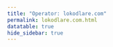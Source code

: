 ```yaml
---
title: "Operator: lokodlare.com"
permalink: lokodlare.com.html
datatable: true
hide_sidebar: true
---
```


<div>                        <script type="text/javascript">window.PlotlyConfig = {MathJaxConfig: 'local'};</script>
        <script src="https://cdn.plot.ly/plotly-2.4.2.min.js"></script>                <div id="dc9dc8d6-641e-4665-8023-733354d30ddb" class="plotly-graph-div" style="height:100%; width:100%;"></div>            <script type="text/javascript">                                    window.PLOTLYENV=window.PLOTLYENV || {};                                    if (document.getElementById("dc9dc8d6-641e-4665-8023-733354d30ddb")) {                    Plotly.newPlot(                        "dc9dc8d6-641e-4665-8023-733354d30ddb",                        [{"name":"exit probability (%)","type":"scatter","x":["2021-11-06","2021-11-07","2021-11-08","2021-11-09","2021-11-10","2021-11-11","2021-11-12","2021-11-13","2021-11-14","2021-11-15","2021-11-16","2021-11-17","2021-11-19","2021-11-20","2021-11-21","2021-11-22","2021-11-23","2021-11-24","2021-11-25","2021-11-27","2021-11-28","2021-11-29","2021-11-30","2021-12-01","2021-12-02","2021-12-03","2021-12-04","2021-12-05","2021-12-06","2021-12-07","2021-12-08","2021-12-09","2021-12-10","2021-12-11","2021-12-12","2021-12-13","2021-12-14","2021-12-15","2021-12-16","2021-12-17","2021-12-18","2021-12-19","2021-12-20","2021-12-21","2021-12-22","2021-12-23","2021-12-25","2021-12-26","2021-12-27","2021-12-28","2021-12-29","2021-12-30","2021-12-31","2022-01-01","2022-01-02","2022-01-03","2022-01-04","2022-01-05","2022-01-06","2022-01-07","2022-01-08","2022-01-09","2022-01-10","2022-01-11","2022-01-12","2022-01-13","2022-01-14","2022-01-15","2022-01-16","2022-01-17","2022-01-18","2022-01-19","2022-01-20","2022-01-21","2022-01-22","2022-01-23","2022-01-24","2022-01-25","2022-01-26","2022-01-27","2022-01-28","2022-01-29","2022-01-30"],"xaxis":"x","y":[0.0,0.0,0.0,0.0,0.0,0.0,0.0,0.0,0.0,null,0.0,0.0,0.0,0.0,0.0,0.0,0.0,0.0,0.04,0.03,0.09,0.12,0.18,0.26,0.27,0.32,0.35,0.37,0.39,0.4,0.42,0.42,0.44,0.45,0.46,0.5,0.61,0.66,0.74,0.78,0.83,0.87,0.93,0.33,0.29,0.3,0.29,0.28,0.28,0.28,0.25,0.27,0.27,0.28,0.33,0.35,0.71,0.79,0.9,0.96,0.83,0.84,0.98,0.98,1.03,0.99,1.11,1.11,1.03,1.12,1.1,1.11,1.08,1.0,1.0,1.06,1.04,1.06,1.09,1.07,1.07,1.09,1.08],"yaxis":"y"},{"name":"guard probability (%)","type":"scatter","x":["2021-11-06","2021-11-07","2021-11-08","2021-11-09","2021-11-10","2021-11-11","2021-11-12","2021-11-13","2021-11-14","2021-11-15","2021-11-16","2021-11-17","2021-11-19","2021-11-20","2021-11-21","2021-11-22","2021-11-23","2021-11-24","2021-11-25","2021-11-27","2021-11-28","2021-11-29","2021-11-30","2021-12-01","2021-12-02","2021-12-03","2021-12-04","2021-12-05","2021-12-06","2021-12-07","2021-12-08","2021-12-09","2021-12-10","2021-12-11","2021-12-12","2021-12-13","2021-12-14","2021-12-15","2021-12-16","2021-12-17","2021-12-18","2021-12-19","2021-12-20","2021-12-21","2021-12-22","2021-12-23","2021-12-25","2021-12-26","2021-12-27","2021-12-28","2021-12-29","2021-12-30","2021-12-31","2022-01-01","2022-01-02","2022-01-03","2022-01-04","2022-01-05","2022-01-06","2022-01-07","2022-01-08","2022-01-09","2022-01-10","2022-01-11","2022-01-12","2022-01-13","2022-01-14","2022-01-15","2022-01-16","2022-01-17","2022-01-18","2022-01-19","2022-01-20","2022-01-21","2022-01-22","2022-01-23","2022-01-24","2022-01-25","2022-01-26","2022-01-27","2022-01-28","2022-01-29","2022-01-30"],"xaxis":"x","y":[0.0,0.0,0.0,0.0,0.0,0.0,0.0,0.0,0.1,null,0.0,0.0,0.0,0.0,0.0,0.14,0.65,0.8,0.79,0.92,1.19,1.11,1.01,1.07,1.12,1.03,1.04,1.02,1.07,0.99,1.04,1.08,1.08,1.06,1.06,1.08,1.04,1.04,1.55,1.54,1.53,1.46,1.46,1.43,1.44,1.35,1.36,1.35,1.38,1.51,1.55,1.53,1.61,1.65,1.68,1.71,1.64,1.67,1.67,1.71,2.13,2.08,2.13,2.07,2.16,2.17,2.21,2.21,2.2,2.21,2.24,2.24,2.18,2.26,2.18,2.21,2.32,2.38,2.39,2.6,2.6,2.64,2.67],"yaxis":"y"},{"name":"advertised bandwidth","type":"scatter","x":["2021-11-06","2021-11-07","2021-11-08","2021-11-09","2021-11-10","2021-11-11","2021-11-12","2021-11-13","2021-11-14","2021-11-15","2021-11-16","2021-11-17","2021-11-19","2021-11-20","2021-11-21","2021-11-22","2021-11-23","2021-11-24","2021-11-25","2021-11-27","2021-11-28","2021-11-29","2021-11-30","2021-12-01","2021-12-02","2021-12-03","2021-12-04","2021-12-05","2021-12-06","2021-12-07","2021-12-08","2021-12-09","2021-12-10","2021-12-11","2021-12-12","2021-12-13","2021-12-14","2021-12-15","2021-12-16","2021-12-17","2021-12-18","2021-12-19","2021-12-20","2021-12-21","2021-12-22","2021-12-23","2021-12-25","2021-12-26","2021-12-27","2021-12-28","2021-12-29","2021-12-30","2021-12-31","2022-01-01","2022-01-02","2022-01-03","2022-01-04","2022-01-05","2022-01-06","2022-01-07","2022-01-08","2022-01-09","2022-01-10","2022-01-11","2022-01-12","2022-01-13","2022-01-14","2022-01-15","2022-01-16","2022-01-17","2022-01-18","2022-01-19","2022-01-20","2022-01-21","2022-01-22","2022-01-23","2022-01-24","2022-01-25","2022-01-26","2022-01-27","2022-01-28","2022-01-29","2022-01-30"],"xaxis":"x","y":[0.0,0.07,0.17,0.2,0.27,0.41,0.71,0.77,1.21,1.44,1.52,1.69,2.51,2.63,3.06,3.35,3.46,3.73,3.76,3.95,4.1,3.92,4.26,4.28,4.39,4.44,4.46,4.38,4.12,4.5,4.49,5.19,5.39,5.47,5.54,5.97,6.44,6.79,6.89,7.09,7.15,7.23,7.29,7.25,7.35,7.37,7.52,7.76,7.97,8.2,8.08,8.38,8.73,9.24,9.46,10.34,10.82,11.38,12.08,12.72,12.91,13.12,13.2,13.29,13.22,13.54,13.4,13.32,13.79,13.57,13.49,13.65,13.73,13.97,14.0,14.31,14.43,14.5,14.58,14.74,14.72,14.54,14.42],"yaxis":"y2"}],                        {"hovermode":"x","template":{"data":{"bar":[{"error_x":{"color":"#2a3f5f"},"error_y":{"color":"#2a3f5f"},"marker":{"line":{"color":"#E5ECF6","width":0.5},"pattern":{"fillmode":"overlay","size":10,"solidity":0.2}},"type":"bar"}],"barpolar":[{"marker":{"line":{"color":"#E5ECF6","width":0.5},"pattern":{"fillmode":"overlay","size":10,"solidity":0.2}},"type":"barpolar"}],"carpet":[{"aaxis":{"endlinecolor":"#2a3f5f","gridcolor":"white","linecolor":"white","minorgridcolor":"white","startlinecolor":"#2a3f5f"},"baxis":{"endlinecolor":"#2a3f5f","gridcolor":"white","linecolor":"white","minorgridcolor":"white","startlinecolor":"#2a3f5f"},"type":"carpet"}],"choropleth":[{"colorbar":{"outlinewidth":0,"ticks":""},"type":"choropleth"}],"contour":[{"colorbar":{"outlinewidth":0,"ticks":""},"colorscale":[[0.0,"#0d0887"],[0.1111111111111111,"#46039f"],[0.2222222222222222,"#7201a8"],[0.3333333333333333,"#9c179e"],[0.4444444444444444,"#bd3786"],[0.5555555555555556,"#d8576b"],[0.6666666666666666,"#ed7953"],[0.7777777777777778,"#fb9f3a"],[0.8888888888888888,"#fdca26"],[1.0,"#f0f921"]],"type":"contour"}],"contourcarpet":[{"colorbar":{"outlinewidth":0,"ticks":""},"type":"contourcarpet"}],"heatmap":[{"colorbar":{"outlinewidth":0,"ticks":""},"colorscale":[[0.0,"#0d0887"],[0.1111111111111111,"#46039f"],[0.2222222222222222,"#7201a8"],[0.3333333333333333,"#9c179e"],[0.4444444444444444,"#bd3786"],[0.5555555555555556,"#d8576b"],[0.6666666666666666,"#ed7953"],[0.7777777777777778,"#fb9f3a"],[0.8888888888888888,"#fdca26"],[1.0,"#f0f921"]],"type":"heatmap"}],"heatmapgl":[{"colorbar":{"outlinewidth":0,"ticks":""},"colorscale":[[0.0,"#0d0887"],[0.1111111111111111,"#46039f"],[0.2222222222222222,"#7201a8"],[0.3333333333333333,"#9c179e"],[0.4444444444444444,"#bd3786"],[0.5555555555555556,"#d8576b"],[0.6666666666666666,"#ed7953"],[0.7777777777777778,"#fb9f3a"],[0.8888888888888888,"#fdca26"],[1.0,"#f0f921"]],"type":"heatmapgl"}],"histogram":[{"marker":{"pattern":{"fillmode":"overlay","size":10,"solidity":0.2}},"type":"histogram"}],"histogram2d":[{"colorbar":{"outlinewidth":0,"ticks":""},"colorscale":[[0.0,"#0d0887"],[0.1111111111111111,"#46039f"],[0.2222222222222222,"#7201a8"],[0.3333333333333333,"#9c179e"],[0.4444444444444444,"#bd3786"],[0.5555555555555556,"#d8576b"],[0.6666666666666666,"#ed7953"],[0.7777777777777778,"#fb9f3a"],[0.8888888888888888,"#fdca26"],[1.0,"#f0f921"]],"type":"histogram2d"}],"histogram2dcontour":[{"colorbar":{"outlinewidth":0,"ticks":""},"colorscale":[[0.0,"#0d0887"],[0.1111111111111111,"#46039f"],[0.2222222222222222,"#7201a8"],[0.3333333333333333,"#9c179e"],[0.4444444444444444,"#bd3786"],[0.5555555555555556,"#d8576b"],[0.6666666666666666,"#ed7953"],[0.7777777777777778,"#fb9f3a"],[0.8888888888888888,"#fdca26"],[1.0,"#f0f921"]],"type":"histogram2dcontour"}],"mesh3d":[{"colorbar":{"outlinewidth":0,"ticks":""},"type":"mesh3d"}],"parcoords":[{"line":{"colorbar":{"outlinewidth":0,"ticks":""}},"type":"parcoords"}],"pie":[{"automargin":true,"type":"pie"}],"scatter":[{"marker":{"colorbar":{"outlinewidth":0,"ticks":""}},"type":"scatter"}],"scatter3d":[{"line":{"colorbar":{"outlinewidth":0,"ticks":""}},"marker":{"colorbar":{"outlinewidth":0,"ticks":""}},"type":"scatter3d"}],"scattercarpet":[{"marker":{"colorbar":{"outlinewidth":0,"ticks":""}},"type":"scattercarpet"}],"scattergeo":[{"marker":{"colorbar":{"outlinewidth":0,"ticks":""}},"type":"scattergeo"}],"scattergl":[{"marker":{"colorbar":{"outlinewidth":0,"ticks":""}},"type":"scattergl"}],"scattermapbox":[{"marker":{"colorbar":{"outlinewidth":0,"ticks":""}},"type":"scattermapbox"}],"scatterpolar":[{"marker":{"colorbar":{"outlinewidth":0,"ticks":""}},"type":"scatterpolar"}],"scatterpolargl":[{"marker":{"colorbar":{"outlinewidth":0,"ticks":""}},"type":"scatterpolargl"}],"scatterternary":[{"marker":{"colorbar":{"outlinewidth":0,"ticks":""}},"type":"scatterternary"}],"surface":[{"colorbar":{"outlinewidth":0,"ticks":""},"colorscale":[[0.0,"#0d0887"],[0.1111111111111111,"#46039f"],[0.2222222222222222,"#7201a8"],[0.3333333333333333,"#9c179e"],[0.4444444444444444,"#bd3786"],[0.5555555555555556,"#d8576b"],[0.6666666666666666,"#ed7953"],[0.7777777777777778,"#fb9f3a"],[0.8888888888888888,"#fdca26"],[1.0,"#f0f921"]],"type":"surface"}],"table":[{"cells":{"fill":{"color":"#EBF0F8"},"line":{"color":"white"}},"header":{"fill":{"color":"#C8D4E3"},"line":{"color":"white"}},"type":"table"}]},"layout":{"annotationdefaults":{"arrowcolor":"#2a3f5f","arrowhead":0,"arrowwidth":1},"autotypenumbers":"strict","coloraxis":{"colorbar":{"outlinewidth":0,"ticks":""}},"colorscale":{"diverging":[[0,"#8e0152"],[0.1,"#c51b7d"],[0.2,"#de77ae"],[0.3,"#f1b6da"],[0.4,"#fde0ef"],[0.5,"#f7f7f7"],[0.6,"#e6f5d0"],[0.7,"#b8e186"],[0.8,"#7fbc41"],[0.9,"#4d9221"],[1,"#276419"]],"sequential":[[0.0,"#0d0887"],[0.1111111111111111,"#46039f"],[0.2222222222222222,"#7201a8"],[0.3333333333333333,"#9c179e"],[0.4444444444444444,"#bd3786"],[0.5555555555555556,"#d8576b"],[0.6666666666666666,"#ed7953"],[0.7777777777777778,"#fb9f3a"],[0.8888888888888888,"#fdca26"],[1.0,"#f0f921"]],"sequentialminus":[[0.0,"#0d0887"],[0.1111111111111111,"#46039f"],[0.2222222222222222,"#7201a8"],[0.3333333333333333,"#9c179e"],[0.4444444444444444,"#bd3786"],[0.5555555555555556,"#d8576b"],[0.6666666666666666,"#ed7953"],[0.7777777777777778,"#fb9f3a"],[0.8888888888888888,"#fdca26"],[1.0,"#f0f921"]]},"colorway":["#636efa","#EF553B","#00cc96","#ab63fa","#FFA15A","#19d3f3","#FF6692","#B6E880","#FF97FF","#FECB52"],"font":{"color":"#2a3f5f"},"geo":{"bgcolor":"white","lakecolor":"white","landcolor":"#E5ECF6","showlakes":true,"showland":true,"subunitcolor":"white"},"hoverlabel":{"align":"left"},"hovermode":"closest","mapbox":{"style":"light"},"paper_bgcolor":"white","plot_bgcolor":"#E5ECF6","polar":{"angularaxis":{"gridcolor":"white","linecolor":"white","ticks":""},"bgcolor":"#E5ECF6","radialaxis":{"gridcolor":"white","linecolor":"white","ticks":""}},"scene":{"xaxis":{"backgroundcolor":"#E5ECF6","gridcolor":"white","gridwidth":2,"linecolor":"white","showbackground":true,"ticks":"","zerolinecolor":"white"},"yaxis":{"backgroundcolor":"#E5ECF6","gridcolor":"white","gridwidth":2,"linecolor":"white","showbackground":true,"ticks":"","zerolinecolor":"white"},"zaxis":{"backgroundcolor":"#E5ECF6","gridcolor":"white","gridwidth":2,"linecolor":"white","showbackground":true,"ticks":"","zerolinecolor":"white"}},"shapedefaults":{"line":{"color":"#2a3f5f"}},"ternary":{"aaxis":{"gridcolor":"white","linecolor":"white","ticks":""},"baxis":{"gridcolor":"white","linecolor":"white","ticks":""},"bgcolor":"#E5ECF6","caxis":{"gridcolor":"white","linecolor":"white","ticks":""}},"title":{"x":0.05},"xaxis":{"automargin":true,"gridcolor":"white","linecolor":"white","ticks":"","title":{"standoff":15},"zerolinecolor":"white","zerolinewidth":2},"yaxis":{"automargin":true,"gridcolor":"white","linecolor":"white","ticks":"","title":{"standoff":15},"zerolinecolor":"white","zerolinewidth":2}}},"xaxis":{"anchor":"y","domain":[0.0,0.94],"rangeselector":{"buttons":[{"count":7,"label":"week","step":"day","stepmode":"backward"},{"count":1,"label":"month","step":"month","stepmode":"backward"},{"count":6,"label":"6 months","step":"month","stepmode":"backward"},{"count":1,"label":"year","step":"year","stepmode":"backward"},{"step":"all"}]}},"yaxis":{"anchor":"x","domain":[0.0,1.0],"rangemode":"nonnegative","ticksuffix":"%","title":{"text":"exit / guard probability"}},"yaxis2":{"anchor":"x","overlaying":"y","rangemode":"nonnegative","side":"right","ticksuffix":" Gbit/s","title":{"text":"advertised bandwidth"}}},                        {"responsive": true}                    )                };                            </script>        </div>

Only proven relays are included in the graph and table. A proven relay claims to be part of a domain
and can be verified to be part of it via the
["well-known" URL or DNS records](https://nusenu.github.io/ContactInfo-Information-Sharing-Specification/#proof).

<div class="datatable-begin"></div>

| Nickname                                                                   |   Mbit/s | Exit   | IPv4                                                     | IPv6                                                                                               | First Seen   | Tor Version   | AS Name                                         |
|:---------------------------------------------------------------------------|---------:|:-------|:---------------------------------------------------------|:---------------------------------------------------------------------------------------------------|:-------------|:--------------|:------------------------------------------------|
| [gbt2USicebeer04b](w/relay/0501011B32C77C3FFE68DC4B3E40FC5D27F9501B.html)  |      162 | N      | [147.78.125.29](https://stat.ripe.net/147.78.125.29)     | None                                                                                               | 2021-11-25   | 0.4.6.9       | [GBTCLOUD](w/as_number/AS26636)                 |
| [mevPLXicebeer01](w/relay/051D27A4EFE2832D5C9DFE5CF58F2448A05B489A.html)   |      177 | Y      | [95.214.54.97](https://stat.ripe.net/95.214.54.97)       | [2a03:cfc0:8000:7::5fd6:365e](https://stat.ripe.net/2a03:cfc0:8000:7::5fd6:365e)                   | 2021-11-25   | 0.4.6.9       | [Meverywhere sp. z o.o.](w/as_number/AS201814)  |
| [gbtUSicebeer15](w/relay/0711DE2C3F2A3B90CCB980112A0057F71B68F602.html)    |      100 | N      | [147.78.125.7](https://stat.ripe.net/147.78.125.7)       | None                                                                                               | 2021-11-16   | 0.4.6.9       | [GBTCLOUD](w/as_number/AS26636)                 |
| [psyUSicebeer04](w/relay/085277CE0D8797407CC63DD42406F80DB1CC66F9.html)    |       41 | N      | [104.149.179.77](https://stat.ripe.net/104.149.179.77)   | None                                                                                               | 2021-11-16   | 0.4.6.9       | [AS40676](w/as_number/AS40676)                  |
| [gbt2USicebeer19](w/relay/087A5DAE1DBFC26A3972909F766BB0EAF9AC965F.html)   |       57 | N      | [147.78.125.21](https://stat.ripe.net/147.78.125.21)     | None                                                                                               | 2021-12-07   | 0.4.6.9       | [GBTCLOUD](w/as_number/AS26636)                 |
| [sa2TRicebeer07b](w/relay/08B2A5DC1895433BBFBD4B3ED609A0B3B1B613E2.html)   |       62 | N      | [147.78.125.25](https://stat.ripe.net/147.78.125.25)     | None                                                                                               | 2021-12-10   | 0.4.6.9       | [GBTCLOUD](w/as_number/AS26636)                 |
| [narNLicebeer08](w/relay/09E5849CD3F3670697B97DB8AF9CF4CDF9EDDDDC.html)    |      149 | N      | [195.170.172.110](https://stat.ripe.net/195.170.172.110) | [2a0b:8bc0:2:813a::1](https://stat.ripe.net/2a0b:8bc0:2:813a::1)                                   | 2021-12-31   | 0.4.6.9       | [NextGenWebs, S.L.](w/as_number/AS41608)        |
| [gbt2USicebeer25](w/relay/09F9F2DCC9E05B91DDDF0B61149719AF7A481A15.html)   |       86 | N      | [147.78.125.18](https://stat.ripe.net/147.78.125.18)     | None                                                                                               | 2021-12-07   | 0.4.6.9       | [GBTCLOUD](w/as_number/AS26636)                 |
| [hopUSicebeer30](w/relay/0A0DC150BCD9678045D1D88C41209DE5B7E50F12.html)    |       79 | N      | [23.175.145.42](https://stat.ripe.net/23.175.145.42)     | None                                                                                               | 2022-01-14   | 0.4.6.9       | [HON-ASN](w/as_number/AS397391)                 |
| [thomasCAicebeer01](w/relay/0A46606FC2657A3C487FD5F29793E554CB8FAEFF.html) |       44 | N      | [198.27.115.99](https://stat.ripe.net/198.27.115.99)     | None                                                                                               | 2021-11-06   | 0.4.6.9       | [OVH SAS](w/as_number/AS16276)                  |
| [sa2TRicebeer05b](w/relay/0BCB2B8ED4B3388DF9EF90E1623AD6DA9801A6F1.html)   |       73 | N      | [147.78.125.30](https://stat.ripe.net/147.78.125.30)     | None                                                                                               | 2021-12-11   | 0.4.6.9       | [GBTCLOUD](w/as_number/AS26636)                 |
| [oneNLXicebeer05](w/relay/0E86240E3732B8506652463B34C23E3E6CF7ECD8.html)   |      103 | Y      | [51.158.147.221](https://stat.ripe.net/51.158.147.221)   | [2001:bc8:6010:214:208:a2ff:fe0c:8ed2](https://stat.ripe.net/2001:bc8:6010:214:208:a2ff:fe0c:8ed2) | 2021-12-31   | 0.4.6.9       | [ONLINE S.A.S.](w/as_number/AS12876)            |
| [whoUSicebeer14](w/relay/12FDB8F00FBBFCBCB13656D3CB72AF21A5333063.html)    |       52 | N      | [192.187.103.77](https://stat.ripe.net/192.187.103.77)   | None                                                                                               | 2021-12-31   | 0.4.6.9       | [NOCIX](w/as_number/AS33387)                    |
| [hopUSicebeer08](w/relay/18D75FE9C9B470A7560C9BEDF7ECDC5D6C23C979.html)    |       38 | N      | [23.175.145.43](https://stat.ripe.net/23.175.145.43)     | None                                                                                               | 2021-12-07   | 0.4.6.9       | [HON-ASN](w/as_number/AS397391)                 |
| [gbt2USicebeer22](w/relay/19A293C92895A951DB61DF39EBD0DCD014155764.html)   |       60 | N      | [147.78.125.20](https://stat.ripe.net/147.78.125.20)     | None                                                                                               | 2021-12-07   | 0.4.6.9       | [GBTCLOUD](w/as_number/AS26636)                 |
| [gbtUSicebeer05](w/relay/1B174B0FDAAAC50A78B12E64143D47ED7922C8EE.html)    |       63 | N      | [147.78.125.12](https://stat.ripe.net/147.78.125.12)     | None                                                                                               | 2021-11-16   | 0.4.6.9       | [GBTCLOUD](w/as_number/AS26636)                 |
| [gbtUSicebeer06b](w/relay/1F2EC0DB59ED988CB017A802980A242215631DEB.html)   |      128 | N      | [147.78.125.12](https://stat.ripe.net/147.78.125.12)     | None                                                                                               | 2021-12-07   | 0.4.6.9       | [GBTCLOUD](w/as_number/AS26636)                 |
| [gbtUSicebeer22](w/relay/23388E5F9D7916F84FE99861349178A3BC7E0B5A.html)    |       87 | N      | [147.78.125.4](https://stat.ripe.net/147.78.125.4)       | None                                                                                               | 2021-12-07   | 0.4.6.9       | [GBTCLOUD](w/as_number/AS26636)                 |
| [who3USicebeer10](w/relay/2852CFF5C65118E257AA71BA13D348FFFA05D1FA.html)   |      124 | N      | [69.30.203.246](https://stat.ripe.net/69.30.203.246)     | None                                                                                               | 2021-11-16   | 0.4.6.9       | [WII](w/as_number/AS32097)                      |
| [OneNLicebeer10](w/relay/28BAAF5BB0616271467E5BBF6E2C3A11C54E1F2A.html)    |      179 | Y      | [51.15.7.157](https://stat.ripe.net/51.15.7.157)         | None                                                                                               | 2021-12-31   | 0.4.6.9       | [ONLINE S.A.S.](w/as_number/AS12876)            |
| [hetzDEicebeer10](w/relay/2B3C317776CA57F92050F743C206A90625DB3304.html)   |      169 | N      | [78.47.165.239](https://stat.ripe.net/78.47.165.239)     | [2a01:4f8:c0c:b314::1](https://stat.ripe.net/2a01:4f8:c0c:b314::1)                                 | 2021-12-07   | 0.4.6.9       | [Hetzner Online GmbH](w/as_number/AS24940)      |
| [who3USicebeer09](w/relay/2C35DDC128B208C4D903B4791939C34D7DC4176D.html)   |      110 | N      | [69.30.203.246](https://stat.ripe.net/69.30.203.246)     | None                                                                                               | 2021-11-16   | 0.4.6.9       | [WII](w/as_number/AS32097)                      |
| [oneNLicebeer11](w/relay/2F88B92701D3CC01B625B0BF7F4AF010F6991C98.html)    |      170 | Y      | [51.15.7.157](https://stat.ripe.net/51.15.7.157)         | None                                                                                               | 2021-12-31   | 0.4.6.9       | [ONLINE S.A.S.](w/as_number/AS12876)            |
| [gbt2USicebeer03](w/relay/317F164197B6E521DA2F9D4F09B39374206AB3D8.html)   |       65 | N      | [147.78.125.29](https://stat.ripe.net/147.78.125.29)     | None                                                                                               | 2021-12-04   | 0.4.6.9       | [GBTCLOUD](w/as_number/AS26636)                 |
| [terNOicebeer17](w/relay/3287F79D9C1687BF7F3A9D140369CA64D2FD111B.html)    |      190 | Y      | [185.243.218.41](https://stat.ripe.net/185.243.218.41)   | [2a03:94e0:ffff:185:243:218:0:41](https://stat.ripe.net/2a03:94e0:ffff:185:243:218:0:41)           | 2022-01-02   | 0.4.6.9       | [TerraHost AS](w/as_number/AS56655)             |
| [gbt2USicebeer05](w/relay/338A73038175EDECDD3D2CED6454ED5FC3B0B1C0.html)   |       60 | N      | [147.78.125.28](https://stat.ripe.net/147.78.125.28)     | None                                                                                               | 2021-12-07   | 0.4.6.9       | [GBTCLOUD](w/as_number/AS26636)                 |
| [gbtUSicebeer11](w/relay/36B2F3E8B4052B294E5A5486202E2307BE1B80D8.html)    |       93 | N      | [147.78.125.9](https://stat.ripe.net/147.78.125.9)       | None                                                                                               | 2021-11-16   | 0.4.6.9       | [GBTCLOUD](w/as_number/AS26636)                 |
| [gbtUSicebeer08](w/relay/38C40FA1D95D1C4235D80791D9D584EAF8AE4586.html)    |       96 | N      | [147.78.125.11](https://stat.ripe.net/147.78.125.11)     | None                                                                                               | 2021-11-16   | 0.4.6.9       | [GBTCLOUD](w/as_number/AS26636)                 |
| [hetzDEicebeer09](w/relay/399F99CB398A003B1FA24828BB8F0C282F1AA1B2.html)   |      142 | N      | [78.47.165.239](https://stat.ripe.net/78.47.165.239)     | [2a01:4f8:c0c:b314::1](https://stat.ripe.net/2a01:4f8:c0c:b314::1)                                 | 2021-12-07   | 0.4.6.9       | [Hetzner Online GmbH](w/as_number/AS24940)      |
| [whoUSicebeer12](w/relay/3ACA1B9202A5FB93B43E4AC56FE1F4BBE2C68909.html)    |       66 | N      | [192.187.103.78](https://stat.ripe.net/192.187.103.78)   | None                                                                                               | 2022-01-01   | 0.4.6.9       | [NOCIX](w/as_number/AS33387)                    |
| [whoUSicebeer13](w/relay/3BAA58D3696BE1183CF03648E5B44EC14C05F871.html)    |       48 | N      | [192.187.103.78](https://stat.ripe.net/192.187.103.78)   | None                                                                                               | 2022-01-01   | 0.4.6.9       | [NOCIX](w/as_number/AS33387)                    |
| [psyUSicebeer08](w/relay/3C191D25DE4BD6982B65048DC403D1B7D0D2D036.html)    |       27 | N      | [104.149.179.75](https://stat.ripe.net/104.149.179.75)   | None                                                                                               | 2021-12-07   | 0.4.6.9       | [AS40676](w/as_number/AS40676)                  |
| [gbtUSicebeer25b](w/relay/3D5961F4941E6DB8A4D690F57EFCC9863DF2C64B.html)   |      135 | N      | [147.78.125.2](https://stat.ripe.net/147.78.125.2)       | None                                                                                               | 2022-01-14   | 0.4.6.9       | [GBTCLOUD](w/as_number/AS26636)                 |
| [gbtUSicebeer07](w/relay/3FDFEC635E3F11B4DDD685FE1537205F928340A8.html)    |       74 | N      | [147.78.125.11](https://stat.ripe.net/147.78.125.11)     | None                                                                                               | 2021-11-16   | 0.4.6.9       | [GBTCLOUD](w/as_number/AS26636)                 |
| [oneNLXicebeer04](w/relay/4028BFD25125D300D334F3DCB042624C0957AEEF.html)   |      105 | Y      | [51.158.147.221](https://stat.ripe.net/51.158.147.221)   | [2001:bc8:6010:214:208:a2ff:fe0c:8ed2](https://stat.ripe.net/2001:bc8:6010:214:208:a2ff:fe0c:8ed2) | 2021-12-31   | 0.4.6.9       | [ONLINE S.A.S.](w/as_number/AS12876)            |
| [justRUMXicebeer01](w/relay/4086ECAD34B385F45FC654BAFDE6FB6AA6D75E44.html) |       57 | Y      | [185.143.220.236](https://stat.ripe.net/185.143.220.236) | None                                                                                               | 2021-12-11   | 0.4.6.9       | [LLC Baxet](w/as_number/AS51659)                |
| [terNOicebeer22](w/relay/40FDEB144915E345290815534E3725DBBDABA0B0.html)    |      201 | Y      | [185.243.218.46](https://stat.ripe.net/185.243.218.46)   | [2a03:94e0:ffff:185:243:218:0:46](https://stat.ripe.net/2a03:94e0:ffff:185:243:218:0:46)           | 2022-01-06   | 0.4.6.9       | [TerraHost AS](w/as_number/AS56655)             |
| [straDEicebeer01b](w/relay/43C4ADD8F3180AD97D990CBE611717D3DC037FB0.html)  |      454 | N      | [82.165.169.47](https://stat.ripe.net/82.165.169.47)     | None                                                                                               | 2021-12-07   | 0.4.6.9       | [IONOS SE](w/as_number/AS8560)                  |
| [gbtUSicebeer10b](w/relay/458649118E92598FB62ED8B920BCBB0FBD598CA8.html)   |      157 | N      | [147.78.125.10](https://stat.ripe.net/147.78.125.10)     | None                                                                                               | 2022-01-03   | 0.4.6.9       | [GBTCLOUD](w/as_number/AS26636)                 |
| [gbt2USicebeer13](w/relay/46B0F226CBB1537BE22D168DEBBA315B45392907.html)   |       64 | N      | [147.78.125.24](https://stat.ripe.net/147.78.125.24)     | None                                                                                               | 2021-12-07   | 0.4.6.9       | [GBTCLOUD](w/as_number/AS26636)                 |
| [who2USicebeer2](w/relay/470E022CB539F567F3CCD48B339DB7ECB5EC0C48.html)    |      119 | N      | [173.208.236.134](https://stat.ripe.net/173.208.236.134) | None                                                                                               | 2021-11-16   | 0.4.6.9       | [WII](w/as_number/AS32097)                      |
| [gbt2USicebeer18b](w/relay/47EDA8E6E0025FD170205B94C97B17B983B0FAE5.html)  |      220 | N      | [147.78.125.22](https://stat.ripe.net/147.78.125.22)     | None                                                                                               | 2021-12-07   | 0.4.6.9       | [GBTCLOUD](w/as_number/AS26636)                 |
| [gbtUSicebeer14](w/relay/4918C246A7F182A42FDFD009452D2A86A3937322.html)    |       81 | N      | [147.78.125.8](https://stat.ripe.net/147.78.125.8)       | None                                                                                               | 2021-11-16   | 0.4.6.9       | [GBTCLOUD](w/as_number/AS26636)                 |
| [gbtUSicebeer04](w/relay/49E104E7955E55752992EAFA2F65A883AE87EF1B.html)    |       80 | N      | [147.78.125.13](https://stat.ripe.net/147.78.125.13)     | None                                                                                               | 2021-11-16   | 0.4.6.9       | [GBTCLOUD](w/as_number/AS26636)                 |
| [gbt2USicebeer16](w/relay/4F83160CDB1B1FA2A050ECF414FFC0F37E88D24A.html)   |       50 | N      | [147.78.125.23](https://stat.ripe.net/147.78.125.23)     | None                                                                                               | 2021-12-07   | 0.4.6.9       | [GBTCLOUD](w/as_number/AS26636)                 |
| [hop2USicebeer18](w/relay/4F850D9632BAB33F9E5F69CB8FE42AE46A639FC8.html)   |      101 | N      | [23.146.144.45](https://stat.ripe.net/23.146.144.45)     | None                                                                                               | 2022-01-03   | 0.4.6.9       | [HON-ASN](w/as_number/AS397391)                 |
| [hetzDEicebeer07](w/relay/50934BBD36ED91459AC6C525E14DDE6B7509728F.html)   |      120 | N      | [23.88.105.124](https://stat.ripe.net/23.88.105.124)     | [2a01:4f8:c0c:674a::1](https://stat.ripe.net/2a01:4f8:c0c:674a::1)                                 | 2021-12-07   | 0.4.6.9       | [Hetzner Online GmbH](w/as_number/AS24940)      |
| [gbtUSicebeer24](w/relay/510A04CBB9C410FC57F585AB1D8DB45C0AD9CF1B.html)    |       81 | N      | [147.78.125.3](https://stat.ripe.net/147.78.125.3)       | None                                                                                               | 2021-12-07   | 0.4.6.9       | [GBTCLOUD](w/as_number/AS26636)                 |
| [whoUSicebeer06b](w/relay/53BB4A80F24E2590B419E15AF94ECB2720CEB46C.html)   |       41 | N      | [192.187.103.76](https://stat.ripe.net/192.187.103.76)   | None                                                                                               | 2021-12-31   | 0.4.6.9       | [NOCIX](w/as_number/AS33387)                    |
| [psyUSicebeer02](w/relay/581218C4800CC71A0DE721E27E9A7F6D7CD79E6C.html)    |       45 | N      | [104.149.179.78](https://stat.ripe.net/104.149.179.78)   | None                                                                                               | 2021-11-16   | 0.4.6.9       | [AS40676](w/as_number/AS40676)                  |
| [gbt2USicebeer07](w/relay/58E83CC4E2A0DCFF5846F0020E382061F403D762.html)   |       74 | N      | [147.78.125.27](https://stat.ripe.net/147.78.125.27)     | None                                                                                               | 2021-12-07   | 0.4.6.9       | [GBTCLOUD](w/as_number/AS26636)                 |
| [gbtUSicebeer20](w/relay/5AB8E50DF0A35CA39D13724F715BB88AEE111570.html)    |       92 | N      | [147.78.125.5](https://stat.ripe.net/147.78.125.5)       | None                                                                                               | 2021-11-16   | 0.4.6.9       | [GBTCLOUD](w/as_number/AS26636)                 |
| [gbtUSicebeer26b](w/relay/5B197E1E96647200E8726F90EE66DCC3906431AA.html)   |      106 | N      | [147.78.125.2](https://stat.ripe.net/147.78.125.2)       | None                                                                                               | 2021-12-07   | 0.4.6.9       | [GBTCLOUD](w/as_number/AS26636)                 |
| [psyUSicebeer07](w/relay/5BB24947EEC3E1B0F35442DCBF6C69DC13ABCF6F.html)    |       32 | N      | [104.149.179.75](https://stat.ripe.net/104.149.179.75)   | None                                                                                               | 2021-12-07   | 0.4.6.9       | [AS40676](w/as_number/AS40676)                  |
| [who2USicebeer01](w/relay/5D9C064B113EFDB91D8EB2316B35EEFD6F727AAF.html)   |       83 | N      | [173.208.236.134](https://stat.ripe.net/173.208.236.134) | None                                                                                               | 2021-11-16   | 0.4.6.9       | [WII](w/as_number/AS32097)                      |
| [hetzDEicebeer16](w/relay/5FAE1B44FF752DF3EBF4BDD30FFADEAC8180CA78.html)   |      133 | N      | [116.203.246.178](https://stat.ripe.net/116.203.246.178) | [2a01:4f8:c2c:c15d::1](https://stat.ripe.net/2a01:4f8:c2c:c15d::1)                                 | 2021-11-16   | 0.4.6.9       | [Hetzner Online GmbH](w/as_number/AS24940)      |
| [webtDEicebeer01](w/relay/5FAED69BC831998D365BD0636F4A91F876795479.html)   |       80 | N      | [62.141.37.63](https://stat.ripe.net/62.141.37.63)       | [2001:4ba0:cafe:784::1](https://stat.ripe.net/2001:4ba0:cafe:784::1)                               | 2021-11-07   | 0.4.6.8       | [myLoc managed IT AG](w/as_number/AS24961)      |
| [hetzDEicebeer13](w/relay/60145BE287311D5F1F75B625A75766B390E5F87F.html)   |      158 | N      | [116.203.32.250](https://stat.ripe.net/116.203.32.250)   | [2a01:4f8:c2c:a8fb::1](https://stat.ripe.net/2a01:4f8:c2c:a8fb::1)                                 | 2021-11-16   | 0.4.6.9       | [Hetzner Online GmbH](w/as_number/AS24940)      |
| [straUKicebeer01](w/relay/6229DA468C49BE4B93A72B66DEC3F1C14594B9D8.html)   |       46 | N      | [103.175.234.144](https://stat.ripe.net/103.175.234.144) | [2a10:4740:40:0:2222:525b:1013:1](https://stat.ripe.net/2a10:4740:40:0:2222:525b:1013:1)           | 2021-12-15   | 0.4.6.9       | [Stratagem Solutions Ltd](w/as_number/AS212806) |
| [oneDEicebeer02](w/relay/634A8808CA8A640980087F7F7EA6685B871DA3DE.html)    |      118 | N      | [89.163.224.65](https://stat.ripe.net/89.163.224.65)     | None                                                                                               | 2021-12-04   | 0.4.6.9       | [myLoc managed IT AG](w/as_number/AS24961)      |
| [gbt2USicebeer11](w/relay/6654877B7DD06E95A260B607A211C892FE0AC097.html)   |       75 | N      | [147.78.125.25](https://stat.ripe.net/147.78.125.25)     | None                                                                                               | 2021-12-07   | 0.4.6.9       | [GBTCLOUD](w/as_number/AS26636)                 |
| [hopUSicebeer3b](w/relay/6655578BAC93871F38C4AF5E3CD6F09E6A356889.html)    |      124 | N      | [23.175.145.45](https://stat.ripe.net/23.175.145.45)     | None                                                                                               | 2022-01-14   | 0.4.6.9       | [HON-ASN](w/as_number/AS397391)                 |
| [gbtUSicebeer01b](w/relay/67F55733B91B85F578C2A962D0E0BA0900CBB185.html)   |      113 | N      | [147.78.125.14](https://stat.ripe.net/147.78.125.14)     | None                                                                                               | 2021-12-04   | 0.4.6.9       | [GBTCLOUD](w/as_number/AS26636)                 |
| [terNOicebeer23](w/relay/6827C1E9BB0509578B52871990B3D067586AEFFF.html)    |      219 | Y      | [185.243.218.46](https://stat.ripe.net/185.243.218.46)   | [2a03:94e0:ffff:185:243:218:0:46](https://stat.ripe.net/2a03:94e0:ffff:185:243:218:0:46)           | 2022-01-06   | 0.4.6.9       | [TerraHost AS](w/as_number/AS56655)             |
| [hetzDEicebeer25](w/relay/6F724785BBC912A1CE876587064E868EE54C1A18.html)   |      240 | N      | [116.203.32.250](https://stat.ripe.net/116.203.32.250)   | [2a01:4f8:c2c:a8fb::1](https://stat.ripe.net/2a01:4f8:c2c:a8fb::1)                                 | 2021-12-07   | 0.4.6.9       | [Hetzner Online GmbH](w/as_number/AS24940)      |
| [oneDEicebeer01](w/relay/73A08CEB49A213FC73FFD97389638487D4F1BB71.html)    |      110 | N      | [89.163.224.65](https://stat.ripe.net/89.163.224.65)     | None                                                                                               | 2021-12-31   | 0.4.6.9       | [myLoc managed IT AG](w/as_number/AS24961)      |
| [gbtUSicebeer12b](w/relay/73FCCB305B2261E539DDBF266DF331E22B72CBE9.html)   |      149 | N      | [147.78.125.9](https://stat.ripe.net/147.78.125.9)       | None                                                                                               | 2021-12-07   | 0.4.6.9       | [GBTCLOUD](w/as_number/AS26636)                 |
| [gbtUSicebeer18](w/relay/741DE475F5474460EA34752EE337790D224457B1.html)    |       69 | N      | [147.78.125.6](https://stat.ripe.net/147.78.125.6)       | None                                                                                               | 2021-11-16   | 0.4.6.9       | [GBTCLOUD](w/as_number/AS26636)                 |
| [mevPLXicebeer02](w/relay/74BD32109D7B0F2C3C7488EBFBFDDF1A90F9CED6.html)   |      151 | Y      | [95.214.54.97](https://stat.ripe.net/95.214.54.97)       | [2a03:cfc0:8000:7::5fd6:365e](https://stat.ripe.net/2a03:cfc0:8000:7::5fd6:365e)                   | 2021-11-25   | 0.4.6.9       | [Meverywhere sp. z o.o.](w/as_number/AS201814)  |
| [straDEicebeer07](w/relay/7A2F23397F4B360652213360EA5C59765911F6F5.html)   |      175 | N      | [82.165.185.89](https://stat.ripe.net/82.165.185.89)     | None                                                                                               | 2021-12-31   | 0.4.6.9       | [IONOS SE](w/as_number/AS8560)                  |
| [psyUSicebeer09](w/relay/7A983DE7D1CD4AC57B1D92F0562B92B4FC433F4E.html)    |       28 | N      | [104.149.179.74](https://stat.ripe.net/104.149.179.74)   | None                                                                                               | 2021-12-07   | 0.4.6.9       | [AS40676](w/as_number/AS40676)                  |
| [bacUSicebeer02](w/relay/7E259E5D30DE250B366FB9F11C628003248809CA.html)    |       62 | N      | [89.163.224.103](https://stat.ripe.net/89.163.224.103)   | None                                                                                               | 2021-11-05   | 0.4.6.9       | [myLoc managed IT AG](w/as_number/AS24961)      |
| [hopUSicebeer06](w/relay/811C95537FA079C0063F7D7775EF7FEDEB794311.html)    |       44 | N      | [23.175.145.44](https://stat.ripe.net/23.175.145.44)     | None                                                                                               | 2021-12-07   | 0.4.6.9       | [HON-ASN](w/as_number/AS397391)                 |
| [webtDEicebeer02](w/relay/8120FB67DDCA21FDEC2BB2A486E890D6A7820DA6.html)   |      113 | N      | [62.141.37.63](https://stat.ripe.net/62.141.37.63)       | [2001:4ba0:cafe:784::1](https://stat.ripe.net/2001:4ba0:cafe:784::1)                               | 2021-11-07   | 0.4.6.8       | [myLoc managed IT AG](w/as_number/AS24961)      |
| [gbtUSicebeer09b](w/relay/85703987A509438D96E22AD367E99FF295E089AF.html)   |      283 | N      | [147.78.125.10](https://stat.ripe.net/147.78.125.10)     | None                                                                                               | 2022-01-03   | 0.4.6.9       | [GBTCLOUD](w/as_number/AS26636)                 |
| [gbtUSicebeer16b](w/relay/8587A1B4CCD0700F164CCD588F79743C74FE8700.html)   |      172 | N      | [147.78.125.7](https://stat.ripe.net/147.78.125.7)       | None                                                                                               | 2022-01-14   | 0.4.6.9       | [GBTCLOUD](w/as_number/AS26636)                 |
| [hopUSicebeer02](w/relay/86A133457F67AC12B9E0A674B7216467747C2A1C.html)    |      100 | N      | [23.175.145.46](https://stat.ripe.net/23.175.145.46)     | None                                                                                               | 2021-11-12   | 0.4.6.9       | [HON-ASN](w/as_number/AS397391)                 |
| [whoUSicebeer05b](w/relay/876C5AC1D2811E650AD4C78B77841C1ACB3B0088.html)   |       76 | N      | [192.187.103.76](https://stat.ripe.net/192.187.103.76)   | None                                                                                               | 2021-12-31   | 0.4.6.9       | [NOCIX](w/as_number/AS33387)                    |
| [gbtUSicebeer17](w/relay/88C2E0DB6561439CC755400B075A958178FC69F9.html)    |       74 | N      | [147.78.125.6](https://stat.ripe.net/147.78.125.6)       | None                                                                                               | 2021-11-16   | 0.4.6.9       | [GBTCLOUD](w/as_number/AS26636)                 |
| [hopUSicebeer01](w/relay/8AB555DBB1DA1C594DF226F581AD0DDA2AE2B530.html)    |       45 | N      | [23.175.145.46](https://stat.ripe.net/23.175.145.46)     | None                                                                                               | 2021-11-12   | 0.4.6.9       | [HON-ASN](w/as_number/AS397391)                 |
| [thomasCAicebeer02](w/relay/8CA7BBBE9C4B41920845438C320638DAA059EB0C.html) |       44 | N      | [198.27.115.99](https://stat.ripe.net/198.27.115.99)     | None                                                                                               | 2021-11-06   | 0.4.6.9       | [OVH SAS](w/as_number/AS16276)                  |
| [hetzUSicebeer01](w/relay/8E76CAE54E1A4C4D4178C78907FC3AA8FD425914.html)   |      115 | N      | [5.161.45.245](https://stat.ripe.net/5.161.45.245)       | [2a01:4ff:f0:cf6::1](https://stat.ripe.net/2a01:4ff:f0:cf6::1)                                     | 2021-11-06   | 0.4.6.8       | [Hetzner Online GmbH](w/as_number/AS213230)     |
| [gbt2USicebeer15](w/relay/8E98DC94F7FE6D36A50B0E30424345C0A99B0B1E.html)   |       75 | N      | [147.78.125.23](https://stat.ripe.net/147.78.125.23)     | None                                                                                               | 2021-12-07   | 0.4.6.9       | [GBTCLOUD](w/as_number/AS26636)                 |
| [gbtUSicebeer02b](w/relay/9869386074B215934264AF2F97A80C1E1D6729BD.html)   |      106 | N      | [147.78.125.14](https://stat.ripe.net/147.78.125.14)     | None                                                                                               | 2021-12-07   | 0.4.6.9       | [GBTCLOUD](w/as_number/AS26636)                 |
| [hetzDEicebeer03](w/relay/A22FA65F1B8E2C3E069455AC1CEA5DBEC3632265.html)   |      132 | N      | [23.88.105.124](https://stat.ripe.net/23.88.105.124)     | [2a01:4f8:c0c:674a::1](https://stat.ripe.net/2a01:4f8:c0c:674a::1)                                 | 2021-11-12   | 0.4.6.9       | [Hetzner Online GmbH](w/as_number/AS24940)      |
| [psyUSicebeer06](w/relay/A28657415B92006125B0A8A43D9F30BB70CF3172.html)    |       36 | N      | [104.149.179.76](https://stat.ripe.net/104.149.179.76)   | None                                                                                               | 2021-11-16   | 0.4.6.9       | [AS40676](w/as_number/AS40676)                  |
| [straDEicebeer06](w/relay/A4E47F08B8D56428DF76B17EDD6738BCBC3F5EFB.html)   |      142 | N      | [82.165.185.89](https://stat.ripe.net/82.165.185.89)     | None                                                                                               | 2021-12-31   | 0.4.6.9       | [IONOS SE](w/as_number/AS8560)                  |
| [one2DEicebeer01](w/relay/A65C1F82C0C37494779F39B4D8E8F9150AF0D19A.html)   |       74 | N      | [89.163.224.103](https://stat.ripe.net/89.163.224.103)   | None                                                                                               | 2021-11-05   | 0.4.6.9       | [myLoc managed IT AG](w/as_number/AS24961)      |
| [whoUSicebeer10b](w/relay/AA2B447C64FC472BC9C3BE5A39371684EA80CEBA.html)   |      101 | N      | [192.187.103.74](https://stat.ripe.net/192.187.103.74)   | None                                                                                               | 2021-12-13   | 0.4.6.9       | [NOCIX](w/as_number/AS33387)                    |
| [binUKicebeer02](w/relay/AAB3FA66AF52AF6412FDCCA2E753C0A639E30097.html)    |      210 | N      | [194.26.222.6](https://stat.ripe.net/194.26.222.6)       | None                                                                                               | 2021-11-16   | 0.4.6.9       | [Binary Racks Limited](w/as_number/AS59895)     |
| [mevPLicebeer26b](w/relay/ABD637C4FA85CA4AF26E09CA84F70B396603FF3C.html)   |      330 | N      | [95.214.54.94](https://stat.ripe.net/95.214.54.94)       | None                                                                                               | 2021-11-09   | 0.4.6.9       | [Meverywhere sp. z o.o.](w/as_number/AS201814)  |
| [hopUSicebeer7b](w/relay/ACBD72F9395DE8DE293D37CCF7733F1BE23EDA53.html)    |      101 | N      | [23.175.145.43](https://stat.ripe.net/23.175.145.43)     | None                                                                                               | 2022-01-14   | 0.4.6.9       | [HON-ASN](w/as_number/AS397391)                 |
| [hetzDEicebeer03](w/relay/AE64635311156B61E19384D1E79BED8659C812CF.html)   |      170 | N      | [116.203.246.178](https://stat.ripe.net/116.203.246.178) | [2a01:4f8:c2c:c15d::1](https://stat.ripe.net/2a01:4f8:c2c:c15d::1)                                 | 2021-11-16   | 0.4.6.9       | [Hetzner Online GmbH](w/as_number/AS24940)      |
| [whoUSicebeer09b](w/relay/AF85E6556FD5692BC554A93BAC9FACBFC2D79EFD.html)   |       82 | N      | [192.187.103.74](https://stat.ripe.net/192.187.103.74)   | None                                                                                               | 2021-12-13   | 0.4.6.9       | [NOCIX](w/as_number/AS33387)                    |
| [hopUSicebeer05](w/relay/AFB8A3A6164D60616310D48AFC1E429282088459.html)    |       52 | N      | [23.175.145.44](https://stat.ripe.net/23.175.145.44)     | None                                                                                               | 2021-12-07   | 0.4.6.9       | [HON-ASN](w/as_number/AS397391)                 |
| [gbtUSicebeer21](w/relay/B220F18F08CC0E7B047BC6599440EC085F871B14.html)    |      120 | N      | [147.78.125.4](https://stat.ripe.net/147.78.125.4)       | None                                                                                               | 2021-12-07   | 0.4.6.9       | [GBTCLOUD](w/as_number/AS26636)                 |
| [straDEicebeer02b](w/relay/BA053C72E476C1EB9D05237D0D6A289C18FBE8E7.html)  |      451 | N      | [82.165.169.47](https://stat.ripe.net/82.165.169.47)     | None                                                                                               | 2021-12-07   | 0.4.6.9       | [IONOS SE](w/as_number/AS8560)                  |
| [gbt2USicebeer21](w/relay/BC9CA4C8DD2AA11F9335B7300DEDF3268D2D14F0.html)   |       63 | N      | [147.78.125.20](https://stat.ripe.net/147.78.125.20)     | None                                                                                               | 2021-12-07   | 0.4.6.9       | [GBTCLOUD](w/as_number/AS26636)                 |
| [who2USicebeer04](w/relay/C36530EEBCBDE2829D461149A79D1A88D39863F3.html)   |      100 | N      | [173.208.236.133](https://stat.ripe.net/173.208.236.133) | None                                                                                               | 2021-12-13   | 0.4.6.9       | [WII](w/as_number/AS32097)                      |
| [who3NLicebeer07](w/relay/CA3227C9D1932C3B463209A88BE49D3892340CB9.html)   |      142 | N      | [69.30.203.245](https://stat.ripe.net/69.30.203.245)     | None                                                                                               | 2021-12-07   | 0.4.6.9       | [WII](w/as_number/AS32097)                      |
| [gbtUSicebeer19](w/relay/CB71DDE70A9EC9DC6B48AD0D6F5FD32AC66CCAD4.html)    |       59 | N      | [147.78.125.5](https://stat.ripe.net/147.78.125.5)       | None                                                                                               | 2021-11-16   | 0.4.6.9       | [GBTCLOUD](w/as_number/AS26636)                 |
| [gbt2USicebeer23](w/relay/CD512B8B3105F9B70CD79A7C310BEBBB14FD7832.html)   |       61 | N      | [147.78.125.19](https://stat.ripe.net/147.78.125.19)     | None                                                                                               | 2021-12-07   | 0.4.6.9       | [GBTCLOUD](w/as_number/AS26636)                 |
| [binUKicebeer06](w/relay/CE85EFAAE1304ED6B5DC019B4A77D65525BF2137.html)    |      174 | N      | [194.26.222.6](https://stat.ripe.net/194.26.222.6)       | None                                                                                               | 2021-11-16   | 0.4.6.9       | [Binary Racks Limited](w/as_number/AS59895)     |
| [hopUSicebeer04](w/relay/D08356342EDF3552BC028F0CE28F22F339F3D34F.html)    |       48 | N      | [23.175.145.45](https://stat.ripe.net/23.175.145.45)     | None                                                                                               | 2021-11-12   | 0.4.6.9       | [HON-ASN](w/as_number/AS397391)                 |
| [mevPLicebeer10b](w/relay/D34BE271B84630D5E08D0407419CDEBD2C931118.html)   |      330 | N      | [95.214.54.94](https://stat.ripe.net/95.214.54.94)       | None                                                                                               | 2021-11-09   | 0.4.6.9       | [Meverywhere sp. z o.o.](w/as_number/AS201814)  |
| [gbtUSicebeer23b](w/relay/D51AE2FB1D699B2D9FB11F2B048E7E035C984B4B.html)   |      101 | N      | [147.78.125.3](https://stat.ripe.net/147.78.125.3)       | None                                                                                               | 2021-12-04   | 0.4.6.9       | [GBTCLOUD](w/as_number/AS26636)                 |
| [who3NLicebeer08](w/relay/D5EE34CB17A9896B39CCE8362FE92EBB17E56A4A.html)   |       92 | N      | [69.30.203.245](https://stat.ripe.net/69.30.203.245)     | None                                                                                               | 2021-12-12   | 0.4.6.9       | [WII](w/as_number/AS32097)                      |
| [who2USicebeer03](w/relay/D5FD7D2186F5E2BA2E24C48D84F58439962C309C.html)   |      123 | N      | [173.208.236.133](https://stat.ripe.net/173.208.236.133) | None                                                                                               | 2021-12-13   | 0.4.6.9       | [WII](w/as_number/AS32097)                      |
| [sa2TRicebeer06b](w/relay/D75510F5C9F356554AA47B3FB2283DA479B47574.html)   |       84 | N      | [147.78.125.28](https://stat.ripe.net/147.78.125.28)     | None                                                                                               | 2021-12-10   | 0.4.6.9       | [GBTCLOUD](w/as_number/AS26636)                 |
| [gbtUSicebeer3b](w/relay/D81C9DECDECDBCEFA6E8583A02B66B687837870B.html)    |      163 | N      | [147.78.125.13](https://stat.ripe.net/147.78.125.13)     | None                                                                                               | 2022-01-14   | 0.4.6.9       | [GBTCLOUD](w/as_number/AS26636)                 |
| [gbt2USicebeer14](w/relay/DB93B1137B6A5F9B9C0EBAFB417CDE0E3A1AEEB2.html)   |       75 | N      | [147.78.125.24](https://stat.ripe.net/147.78.125.24)     | None                                                                                               | 2021-12-07   | 0.4.6.9       | [GBTCLOUD](w/as_number/AS26636)                 |
| [hopUSicebeer29](w/relay/DC2DEA5321A26568414A3B2F3FF47CB389B5C3BF.html)    |      121 | N      | [23.175.145.42](https://stat.ripe.net/23.175.145.42)     | None                                                                                               | 2022-01-14   | 0.4.6.9       | [HON-ASN](w/as_number/AS397391)                 |
| [gbt2USicebeer20](w/relay/DC8493CDEB4FC52A7AAA8B6D6D58FAF461D3819D.html)   |       64 | N      | [147.78.125.21](https://stat.ripe.net/147.78.125.21)     | None                                                                                               | 2021-12-07   | 0.4.6.9       | [GBTCLOUD](w/as_number/AS26636)                 |
| [psyUSicebeer10](w/relay/DD63F196DFBEF3C028EEB4A8E7B98AA9C1102083.html)    |       44 | N      | [104.149.179.74](https://stat.ripe.net/104.149.179.74)   | None                                                                                               | 2021-12-07   | 0.4.6.9       | [AS40676](w/as_number/AS40676)                  |
| [hop2USicebeer19](w/relay/DFAADB6027CE9E45F671BE2C9182BEF3F2C3C41B.html)   |       70 | N      | [23.146.144.45](https://stat.ripe.net/23.146.144.45)     | None                                                                                               | 2022-01-03   | 0.4.6.9       | [HON-ASN](w/as_number/AS397391)                 |
| [psyUSicebeer01](w/relay/DFF21BED8DDEC40E3F271E5D30D4FE159E65AAED.html)    |       49 | N      | [104.149.179.78](https://stat.ripe.net/104.149.179.78)   | None                                                                                               | 2021-11-16   | 0.4.6.9       | [AS40676](w/as_number/AS40676)                  |
| [terNOicebeer16](w/relay/E2B7CE01E2086332986EF6D94F6ECC80A0C4FEF6.html)    |      168 | Y      | [185.243.218.41](https://stat.ripe.net/185.243.218.41)   | [2a03:94e0:ffff:185:243:218:0:41](https://stat.ripe.net/2a03:94e0:ffff:185:243:218:0:41)           | 2022-01-02   | 0.4.6.9       | [TerraHost AS](w/as_number/AS56655)             |
| [narNLicebeer09](w/relay/E470DD7B0C7E8594D1918234B0EBC80CFF0FFD30.html)    |      131 | N      | [195.170.172.110](https://stat.ripe.net/195.170.172.110) | [2a0b:8bc0:2:813a::1](https://stat.ripe.net/2a0b:8bc0:2:813a::1)                                   | 2021-12-31   | 0.4.6.9       | [NextGenWebs, S.L.](w/as_number/AS41608)        |
| [sa2TRicebeer04b](w/relay/E4A848533B72BCE2004CF4D32A217F109A3EF796.html)   |      114 | N      | [147.78.125.22](https://stat.ripe.net/147.78.125.22)     | None                                                                                               | 2021-11-25   | 0.4.6.9       | [GBTCLOUD](w/as_number/AS26636)                 |
| [psyUSicebeer03](w/relay/ECA62CFDED179F6470077F366739E86B745D4563.html)    |       39 | N      | [104.149.179.77](https://stat.ripe.net/104.149.179.77)   | None                                                                                               | 2021-11-16   | 0.4.6.9       | [AS40676](w/as_number/AS40676)                  |
| [whoUSicebeer15](w/relay/EE39E90DCE0D8AA1F9561D4A0BE9F272C240F7F4.html)    |       85 | N      | [192.187.103.77](https://stat.ripe.net/192.187.103.77)   | None                                                                                               | 2022-01-01   | 0.4.6.9       | [NOCIX](w/as_number/AS33387)                    |
| [justRUPXicebeer01](w/relay/EE4B245776D811B43E620F8AE3E3CFDF53A207D9.html) |       13 | Y      | [194.147.84.41](https://stat.ripe.net/194.147.84.41)     | [2a00:b700:5::1:16f](https://stat.ripe.net/2a00:b700:5::1:16f)                                     | 2021-12-10   | 0.4.6.9       | [LLC Baxet](w/as_number/AS51659)                |
| [gbt2USicebeer08](w/relay/EEB420BB0DE98C9F2ECCD44E631795CD6C16C06D.html)   |       65 | N      | [147.78.125.27](https://stat.ripe.net/147.78.125.27)     | None                                                                                               | 2021-12-07   | 0.4.6.9       | [GBTCLOUD](w/as_number/AS26636)                 |
| [gbt2USicebeer24b](w/relay/F19139ED558316E0FF3C8F60845E38EAB3DE439D.html)  |      252 | N      | [147.78.125.19](https://stat.ripe.net/147.78.125.19)     | None                                                                                               | 2021-12-07   | 0.4.6.9       | [GBTCLOUD](w/as_number/AS26636)                 |
| [sa2TRicebeer03b](w/relay/FB1F72EBBAB1EC9BF3DB62D938EFF514BA125FC1.html)   |       83 | N      | [147.78.125.26](https://stat.ripe.net/147.78.125.26)     | None                                                                                               | 2021-11-25   | 0.4.6.9       | [GBTCLOUD](w/as_number/AS26636)                 |
| [gbt2USicebeer01b](w/relay/FC21C1458D243555ED5A776AFBCC26E068A78299.html)  |      221 | N      | [147.78.125.30](https://stat.ripe.net/147.78.125.30)     | None                                                                                               | 2021-12-07   | 0.4.6.9       | [GBTCLOUD](w/as_number/AS26636)                 |
| [gbtUSicebeer13b](w/relay/FCC8BBAF5A54FF75F81FA92B109B87345EE831D3.html)   |      186 | N      | [147.78.125.8](https://stat.ripe.net/147.78.125.8)       | None                                                                                               | 2021-11-14   | 0.4.6.9       | [GBTCLOUD](w/as_number/AS26636)                 |
| [psyUSicebeer05](w/relay/FD5FB841B71368FD5EE86B55E2040A93152FAAE9.html)    |       70 | N      | [104.149.179.76](https://stat.ripe.net/104.149.179.76)   | None                                                                                               | 2021-11-16   | 0.4.6.9       | [AS40676](w/as_number/AS40676)                  |

<div class="datatable-end"></div> 